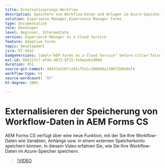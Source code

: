 ```yaml
---
title: Externalisierungs-Workflow
description: Speichern von Workflow-Daten und Anlagen im Azure-Speicher
solution: Experience Manager,Experience Manager Forms
type: Documentation
role: Developer
level: Beginner, Intermediate
version: Experience Manager as a Cloud Service
feature: Adaptive Forms
topic: Development
jira: KT-9542
badgeVersions: label="AEM Forms as a Cloud Service" before-title="false"
exl-id: 06621fc7-afde-4073-8f15-fe9eeab1d084
duration: 451
source-git-commit: 48433a5367c281cf5a1c106b08a1306f1b0e8ef4
workflow-type: ht
source-wordcount: '57'
ht-degree: 100%

---
```


# Externalisieren der Speicherung von Workflow-Daten in AEM Forms CS

AEM Forms CS verfügt über eine neue Funktion, mit der Sie Ihre Workflow-Daten wie Variablen, Anhänge usw. in einem externen Speicherkonto speichern können. In diesem Video erfahren Sie, wie Sie Ihre Workflow-Daten im Azure-Speicher speichern.

>[!VIDEO](https://video.tv.adobe.com/v/339610?quality=12&learn=on)
